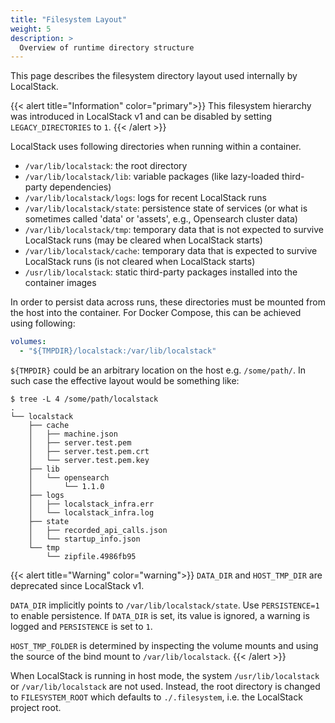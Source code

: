 ```yaml
---
title: "Filesystem Layout"
weight: 5
description: >
  Overview of runtime directory structure
---
```


This page describes the filesystem directory layout used internally by LocalStack.

{{< alert title="Information" color="primary">}}
This filesystem hierarchy was introduced in LocalStack v1 and can be disabled by setting `LEGACY_DIRECTORIES` to `1`.
{{< /alert >}}

LocalStack uses following directories when running within a container.

- `/var/lib/localstack`: the root directory
- `/var/lib/localstack/lib`: variable packages (like lazy-loaded third-party dependencies)
- `/var/lib/localstack/logs`: logs for recent LocalStack runs
- `/var/lib/localstack/state`: persistence state of services (or what is sometimes called 'data' or 'assets', e.g., Opensearch cluster data)
- `/var/lib/localstack/tmp`: temporary data that is not expected to survive LocalStack runs (may be cleared when LocalStack starts)
- `/var/lib/localstack/cache`: temporary data that is expected to survive LocalStack runs (is not cleared when LocalStack starts)
- `/usr/lib/localstack`: static third-party packages installed into the container images
<!-- For future use, not currently in use
- `/etc/localstack`: configuration directory
- `/etc/localstack/conf.d`: configuration overrides
- `/etc/localstack/init`: initialisation hooks
-->

In order to persist data across runs, these directories must be mounted from the host into the container.
For Docker Compose, this can be achieved using following:

```yaml
volumes:
  - "${TMPDIR}/localstack:/var/lib/localstack"
```

`${TMPDIR}` could be an arbitrary location on the host e.g. `/some/path/`.
In such case the effective layout would be something like:

```
$ tree -L 4 /some/path/localstack
.
└── localstack
    ├── cache
    │   ├── machine.json
    │   ├── server.test.pem
    │   ├── server.test.pem.crt
    │   └── server.test.pem.key
    ├── lib
    │   └── opensearch
    │       └── 1.1.0
    ├── logs
    │   ├── localstack_infra.err
    │   └── localstack_infra.log
    ├── state
    │   ├── recorded_api_calls.json
    │   └── startup_info.json
    └── tmp
        └── zipfile.4986fb95
```


{{< alert title="Warning" color="warning">}}
`DATA_DIR` and `HOST_TMP_DIR` are deprecated since LocalStack v1.

`DATA_DIR` implicitly points to `/var/lib/localstack/state`.
Use `PERSISTENCE=1` to enable persistence.
If `DATA_DIR` is set, its value is ignored, a warning is logged and `PERSISTENCE` is set to `1`.

`HOST_TMP_FOLDER` is determined by inspecting the volume mounts and using the source of the bind mount to `/var/lib/localstack`.
{{< /alert >}}


When LocalStack is running in host mode, the system `/usr/lib/localstack` or `/var/lib/localstack` are not used.
Instead, the root directory is changed to `FILESYSTEM_ROOT` which defaults to `./.filesystem`, i.e. the LocalStack project root.

<!-- For further details, see https://github.com/localstack/localstack/pull/6302, https://github.com/localstack/localstack/pull/5011 -->
